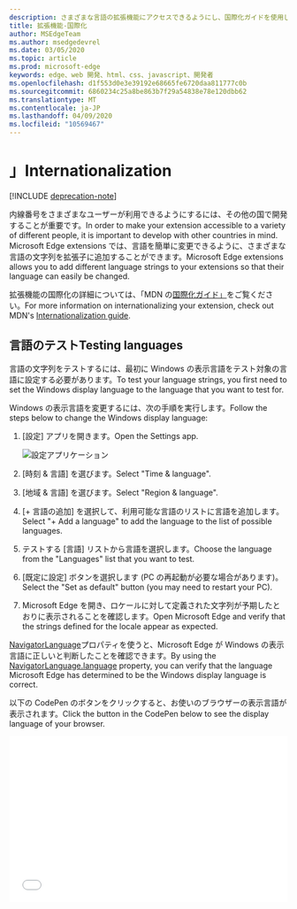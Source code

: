 ```yaml
---
description: さまざまな言語の拡張機能にアクセスできるようにし、国際化ガイドを使用して言語の文字列をテストします。
title: 拡張機能-国際化
author: MSEdgeTeam
ms.author: msedgedevrel
ms.date: 03/05/2020
ms.topic: article
ms.prod: microsoft-edge
keywords: edge、web 開発、html、css、javascript、開発者
ms.openlocfilehash: d1f553d0e3e39192e68665fe6720daa811777c0b
ms.sourcegitcommit: 6860234c25a8be863b7f29a54838e78e120dbb62
ms.translationtype: MT
ms.contentlocale: ja-JP
ms.lasthandoff: 04/09/2020
ms.locfileid: "10569467"
---
```

# <span data-ttu-id="06558-104">」</span><span class="sxs-lookup"><span data-stu-id="06558-104">Internationalization</span></span>  

[!INCLUDE [deprecation-note](../includes/deprecation-note.md)]  

<span data-ttu-id="06558-105">内線番号をさまざまなユーザーが利用できるようにするには、その他の国で開発することが重要です。</span><span class="sxs-lookup"><span data-stu-id="06558-105">In order to make your extension accessible to a variety of different people, it is important to develop with other countries in mind.</span></span> <span data-ttu-id="06558-106">Microsoft Edge extensions では、言語を簡単に変更できるように、さまざまな言語の文字列を拡張子に追加することができます。</span><span class="sxs-lookup"><span data-stu-id="06558-106">Microsoft Edge extensions allows you to add different language strings to your extensions so that their language can easily be changed.</span></span>

<span data-ttu-id="06558-107">拡張機能の国際化の詳細については、「MDN の[国際化ガイド」](https://developer.mozilla.org/Add-ons/WebExtensions/Internationalization)をご覧ください。</span><span class="sxs-lookup"><span data-stu-id="06558-107">For more information on internationalizing your extension, check out MDN's [Internationalization guide](https://developer.mozilla.org/Add-ons/WebExtensions/Internationalization).</span></span>


## <span data-ttu-id="06558-108">言語のテスト</span><span class="sxs-lookup"><span data-stu-id="06558-108">Testing languages</span></span>

<span data-ttu-id="06558-109">言語の文字列をテストするには、最初に Windows の表示言語をテスト対象の言語に設定する必要があります。</span><span class="sxs-lookup"><span data-stu-id="06558-109">To test your language strings, you first need to set the Windows display language to the language that you want to test for.</span></span>

<span data-ttu-id="06558-110">Windows の表示言語を変更するには、次の手順を実行します。</span><span class="sxs-lookup"><span data-stu-id="06558-110">Follow the steps below to change the Windows display language:</span></span>

1. <span data-ttu-id="06558-111">[設定] アプリを開きます。</span><span class="sxs-lookup"><span data-stu-id="06558-111">Open the Settings app.</span></span>

   ![設定アプリケーション](./../media/loc-settings.png)
2. <span data-ttu-id="06558-113">[時刻 & 言語] を選びます。</span><span class="sxs-lookup"><span data-stu-id="06558-113">Select "Time & language".</span></span>
3. <span data-ttu-id="06558-114">[地域 & 言語] を選びます。</span><span class="sxs-lookup"><span data-stu-id="06558-114">Select "Region & language".</span></span>
4. <span data-ttu-id="06558-115">[+ 言語の追加] を選択して、利用可能な言語のリストに言語を追加します。</span><span class="sxs-lookup"><span data-stu-id="06558-115">Select "+ Add a language" to add the language to the list of possible languages.</span></span>
5. <span data-ttu-id="06558-116">テストする [言語] リストから言語を選択します。</span><span class="sxs-lookup"><span data-stu-id="06558-116">Choose the language from the "Languages" list that you want to test.</span></span>
6. <span data-ttu-id="06558-117">[既定に設定] ボタンを選択します (PC の再起動が必要な場合があります)。</span><span class="sxs-lookup"><span data-stu-id="06558-117">Select the "Set as default" button (you may need to restart your PC).</span></span>
7. <span data-ttu-id="06558-118">Microsoft Edge を開き、ロケールに対して定義された文字列が予期したとおりに表示されることを確認します。</span><span class="sxs-lookup"><span data-stu-id="06558-118">Open Microsoft Edge and verify that the strings defined for the locale appear as expected.</span></span>

<span data-ttu-id="06558-119">[NavigatorLanguage](https://developer.mozilla.org/docs/Web/API/NavigatorLanguage/language)プロパティを使うと、Microsoft Edge が Windows の表示言語に正しいと判断したことを確認できます。</span><span class="sxs-lookup"><span data-stu-id="06558-119">By using the [NavigatorLanguage.language](https://developer.mozilla.org/docs/Web/API/NavigatorLanguage/language) property, you can verify that the language Microsoft Edge has determined to be the Windows display language is correct.</span></span>

<span data-ttu-id="06558-120">以下の CodePen のボタンをクリックすると、お使いのブラウザーの表示言語が表示されます。</span><span class="sxs-lookup"><span data-stu-id="06558-120">Click the button in the CodePen below to see the display language of your browser.</span></span>

<iframe height='300' scrolling='no' title='<span data-ttu-id="06558-121">ロケールを取得する</span><span class="sxs-lookup"><span data-stu-id="06558-121">Get locale</span></span>' src='//codepen.io/MSEdgeDev/embed/VaRWwR/?height=300&theme-id=23761&default-tab=result&embed-version=2&editable=true' frameborder='no' allowtransparency='true' allowfullscreen='true' style='width: 100%;'><span data-ttu-id="06558-122"><a href='https://codepen.io/MSEdgeDev/pen/VaRWwR/'> </a> CodePen の「MSEdgeDev (@MSEdgeDev) でペンを取得する」を参照してください <a href='http://codepen.io/MSEdgeDev'> </a> <a href='http://codepen.io'> </a> 。</span><span class="sxs-lookup"><span data-stu-id="06558-122">See the Pen <a href='https://codepen.io/MSEdgeDev/pen/VaRWwR/'>Get locale</a>by MSEdgeDev (<a href='http://codepen.io/MSEdgeDev'>@MSEdgeDev</a>) on <a href='http://codepen.io'>CodePen</a>.</span></span>
</iframe>
